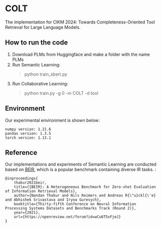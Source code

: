 # COLT
The implementation for CIKM 2024: Towards Completeness-Oriented Tool Retrieval for Large Language Models.

## How to run the code
1. Download PLMs from Huggingface and make a folder with the name PLMs
2. Run Semantic Learning:
	> python train_sbert.py
3. Run Collaborative Learning:
	> python train.py -g 0 -m COLT -d tool

## Environment

Our experimental environment is shown below:

```
numpy version: 1.21.6
pandas version: 1.3.5
torch version: 1.13.1
```

## Reference

Our implementations and experiments of Semantic Learning are conducted based on [BEIR](https://github.com/beir-cellar/beir), which is a popular benchmark containing diverse IR tasks. :

```
@inproceedings{
    thakur2021beir,
    title={{BEIR}: A Heterogeneous Benchmark for Zero-shot Evaluation of Information Retrieval Models},
    author={Nandan Thakur and Nils Reimers and Andreas R{\"u}ckl{\'e} and Abhishek Srivastava and Iryna Gurevych},
    booktitle={Thirty-fifth Conference on Neural Information Processing Systems Datasets and Benchmarks Track (Round 2)},
    year={2021},
    url={https://openreview.net/forum?id=wCu6T5xFjeJ}
}
```
